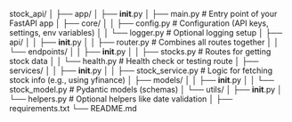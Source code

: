 stock_api/
│
├── app/
│   ├── __init__.py
│   ├── main.py               # Entry point of your FastAPI app
│   ├── core/
│   │   ├── config.py         # Configuration (API keys, settings, env variables)
│   │   └── logger.py         # Optional logging setup
│   ├── api/
│   │   ├── __init__.py
│   │   ├── router.py         # Combines all routes together
│   │   └── endpoints/
│   │       ├── __init__.py
│   │       ├── stocks.py     # Routes for getting stock data
│   │       └── health.py     # Health check or testing route
│   ├── services/
│   │   ├── __init__.py
│   │   ├── stock_service.py  # Logic for fetching stock info (e.g., using yfinance)
│   ├── models/
│   │   ├── __init__.py
│   │   └── stock_model.py    # Pydantic models (schemas)
│   └── utils/
│       ├── __init__.py
│       └── helpers.py        # Optional helpers like date validation
│
├── requirements.txt
└── README.md

